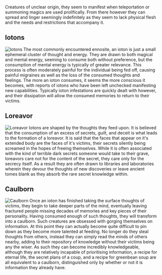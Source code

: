 Creatures of unclear origin, they seem to manifest when teleportation or summoning magics are used prolifically. From there however they can spread and linger seemingly indefinitely as they seem to lack physical flesh and the needs and restrictions that accompany it.

## Iotons
![Iotons](Beastiary/Images/Ennosite_Ioton.png)
The most commonly encountered ennosite, an ioton is just a small ephemeral cluster of thought and energy. They are drawn to both magical and mental energy, seeming to consume both without preference, but the consumption of mental energy is typically of greater relevance. This process is often moderately painful for the individual being fed off, causing painful migraines as well as the loss of the consumed thoughts and feelings. The more an ioton consumes, it seems the more conscious it becomes, with reports of iotons who have been left unchecked manifesting new capabilities. Typically ioton infestations are quickly dealt with however, and their dissipation will allow the consumed memories to return to their victims.

## Loreavor
![Loreavor](Beastiary/Images/Ennosite_Loreavor.png)
Iotons are shaped by the thoughts they feed upon. It is believed that the consumption of an excess of secrets, guilt, and deceit is what leads to the formation of a loreavor. It is said that the faces that appear on it's extended body are the faces of it's victims, their secrets silently being screamed in the hopes of freeing themselves. While it is often associated with the kind of terrible dark secrets someone would take to their grave, loreavors care not for the content of the secret, they care only for the secrecy itself. As a result they are often drawn to libraries and laboratories wherein they devour the thoughts of new discoveries or leave ancient tomes blank as they absorb the rare secret knowledge within.

## Caulborn
![Caulborn](Beastiary/Images/Ennosite_Caulborn.png)
Once an ioton has finished taking the surface thoughts of victims, they begin to take deeper parts of the mind, eventually leaving fractured people missing decades of memories and key pieces of their personality. Having consumed enough of such thoughts, they will transform into a caulborn. Such creatures are obsessed with gorging themselves on information. At this point they can actually become quite difficult to pin down as they become more talented at feeding. No longer do they steal thoughts from others, instead they can simply read the minds of others nearby, adding to their repository of knowledge without their victims being any the wiser. As such they can become incredibly knowledgeable, although they are relatively incapable of prioritising information, a recipe for eternal life, the secret plans of a coup, and a recipe for greenbean soup are all equivalent to a caulborn, distinguished only by whether or not it is information they already have.